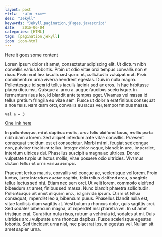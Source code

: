 ```yaml
---
layout: post
title:  "HTML test"
desc: "Jekyll"
keywords: "Jekyll,pagination,jPages,javascript"
date:   2016-06-04
categories: [HTML]
tags: [pagination,jekyll]
icon: icon-html
---
```


Here it goes some content

Lorem ipsum dolor sit amet, consectetur adipiscing elit. Ut dictum nibh convallis varius lobortis. Proin ut odio vitae orci tempus convallis non et risus. Proin erat leo, iaculis sed quam et, sollicitudin volutpat erat. Proin condimentum urna viverra hendrerit egestas. Duis in nulla magna. Pellentesque id sem id tellus iaculis lacinia sed ac eros. In hac habitasse platea dictumst. Quisque at arcu at augue faucibus scelerisque. In fermentum risus leo, id blandit ante tempus eget. Vivamus vel massa id tellus pretium fringilla eu vitae sem. Fusce ut dolor a erat finibus consequat a non felis. Nam diam orci, convallis eu lacus vel, tempor finibus massa.

```
val a = 3
```

[One link here](http://ignacioamaya.com/)

In pellentesque, mi et dapibus mollis, arcu felis eleifend lacus, mollis porta nibh diam a lorem. Sed aliquet interdum ante vitae convallis. Praesent consequat tincidunt est et consectetur. Morbi mi mi, feugiat sed congue non, pulvinar tincidunt tellus. Integer dolor neque, blandit in arcu imperdiet, interdum ultrices dui. Phasellus suscipit a magna ac ultrices. Donec vulputate turpis ut lectus mollis, vitae posuere odio ultricies. Vivamus dictum tellus et urna varius semper.

Praesent lectus mauris, convallis vel congue ac, scelerisque vel lorem. Proin luctus, justo interdum auctor sagittis, felis tellus eleifend arcu, a sagittis tellus lectus sed nisi. Etiam nec sem orci. Ut velit lorem, commodo eleifend bibendum sit amet, finibus sed massa. Nunc blandit pharetra sollicitudin. Pellentesque sit amet aliquam arcu, id gravida ipsum. Etiam et tellus consequat, imperdiet leo a, bibendum purus. Phasellus blandit nulla est, vitae facilisis diam sagittis at. Vestibulum a rhoncus dolor, quis sagittis orci. Sed sodales bibendum magna, at imperdiet nisl pharetra vel. In sit amet tristique erat. Curabitur nulla risus, rutrum a vehicula id, sodales ut mi. Duis ultricies arcu vulputate urna rhoncus dapibus. Fusce scelerisque egestas lobortis. Sed tincidunt urna nisl, nec placerat ipsum egestas vel. Nullam sit amet sapien urna.